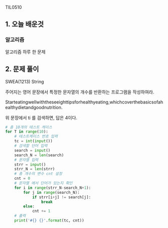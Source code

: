 TIL0510

## 1. 오늘 배운것

### 알고리즘



알고리즘 하루 한 문제

## 2. 문제 풀이

SWEA(1213) String

주어지는 영어 문장에서 특정한 문자열의 개수를 반환하는 프로그램을 작성하여라.

Starteatingwellwiththeseeighttipsforhealthyeating,whichcoverthebasicsofahealthydietandgoodnutrition.

위 문장에서 ti 를 검색하면, 답은 4이다.

``````python
# 총 10개의 테스트 케이스
for T in range(10):
    # 테스트케이스 번호 입력
    tc = int(input())
    # 검색할 단어 입력
    search = input()
    search_N = len(search)
    # 문자열 입력
    strr = input()
    strr_N = len(strr)
    # 총 개수의 변수 cnt 설정
    cnt = 0
    # 문자열 에서 단어가 있는지 확인
    for i in range(strr_N-search_N+1):
        for j in range(search_N):
            if strr[i+j] != search[j]:
                break
        else:
            cnt += 1
    # 출력
    print('#{} {}'.format(tc, cnt))
``````
